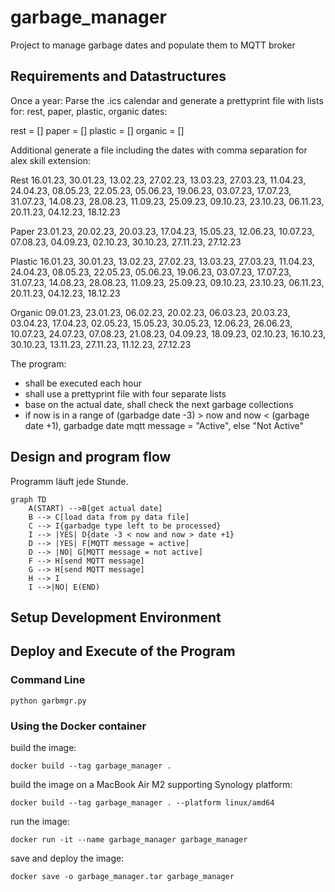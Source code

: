 # garbage_manager
Project to manage garbage dates and populate them to MQTT broker

## Requirements and Datastructures
Once a year:
Parse the .ics calendar and generate a prettyprint file with lists for: rest, paper, plastic, organic
dates:

rest = []
paper = []
plastic = []
organic = []

Additional generate a file including the dates with comma separation for alex skill extension:

Rest
16.01.23, 30.01.23, 13.02.23, 27.02.23, 13.03.23, 27.03.23, 11.04.23, 24.04.23, 08.05.23, 22.05.23, 05.06.23, 19.06.23, 03.07.23, 17.07.23, 31.07.23, 14.08.23, 28.08.23, 11.09.23, 25.09.23, 09.10.23, 23.10.23, 06.11.23, 20.11.23, 04.12.23, 18.12.23

Paper
23.01.23, 20.02.23, 20.03.23, 17.04.23, 15.05.23, 12.06.23, 10.07.23, 07.08.23, 04.09.23, 02.10.23, 30.10.23, 27.11.23, 27.12.23

Plastic
16.01.23, 30.01.23, 13.02.23, 27.02.23, 13.03.23, 27.03.23, 11.04.23, 24.04.23, 08.05.23, 22.05.23, 05.06.23, 19.06.23, 03.07.23, 17.07.23, 31.07.23, 14.08.23, 28.08.23, 11.09.23, 25.09.23, 09.10.23, 23.10.23, 06.11.23, 20.11.23, 04.12.23, 18.12.23

Organic
09.01.23, 23.01.23, 06.02.23, 20.02.23, 06.03.23, 20.03.23, 03.04.23, 17.04.23, 02.05.23, 15.05.23, 30.05.23, 12.06.23, 26.06.23, 10.07.23, 24.07.23, 07.08.23, 21.08.23, 04.09.23, 18.09.23, 02.10.23, 16.10.23, 30.10.23, 13.11.23, 27.11.23, 11.12.23, 27.12.23

The program:
- shall be executed each hour
- shall use a prettyprint file with four separate lists
- base on the actual date, shall check the next garbage collections
- if now is in a range of (garbadge date -3) > now and now < (garbage date +1), garbadge date mqtt message = "Active", else "Not Active"

## Design and program flow

Programm läuft jede Stunde.
```mermaid
graph TD
    A(START) -->B[get actual date]
    B --> C[load data from py data file]
    C --> I{garbadge type left to be processed}
    I --> |YES| D{date -3 < now and now > date +1}
    D --> |YES| F[MQTT message = active]
    D --> |NO| G[MQTT message = not active]
    F --> H[send MQTT message]
    G --> H[send MQTT message]
    H --> I
    I -->|NO| E(END)
```
## Setup Development Environment

## Deploy and Execute of the Program

### Command Line
```
python garbmgr.py
```

### Using the Docker container
build the image:
```
docker build --tag garbage_manager .
```
build the image on a MacBook Air M2 supporting Synology platform:
```
docker build --tag garbage_manager . --platform linux/amd64
```
run the image:
```
docker run -it --name garbage_manager garbage_manager
```
save and deploy the image:
```
docker save -o garbage_manager.tar garbage_manager

```